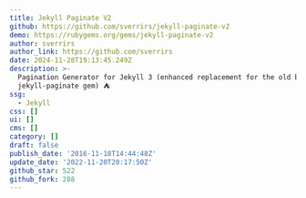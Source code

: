 ```yaml
---
title: Jekyll Paginate V2
github: https://github.com/sverrirs/jekyll-paginate-v2
demo: https://rubygems.org/gems/jekyll-paginate-v2
author: sverrirs
author_link: https://github.com/sverrirs
date: 2024-11-28T19:13:45.249Z
description: >-
  Pagination Generator for Jekyll 3 (enhanced replacement for the old built-in
  jekyll-paginate gem) ⛺
ssg:
  - Jekyll
css: []
ui: []
cms: []
category: []
draft: false
publish_date: '2016-11-18T14:44:48Z'
update_date: '2022-11-20T20:17:50Z'
github_star: 522
github_fork: 288
---
```

